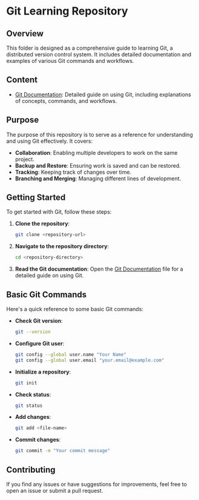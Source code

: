 # Git Learning Repository

## Overview

This folder is designed as a comprehensive guide to learning Git, a distributed version control system. It includes detailed documentation and examples of various Git commands and workflows.

## Content

- [Git Documentation](GitGuide.md): Detailed guide on using Git, including explanations of concepts, commands, and workflows.

## Purpose

The purpose of this repository is to serve as a reference for understanding and using Git effectively. It covers:

- **Collaboration**: Enabling multiple developers to work on the same project.
- **Backup and Restore**: Ensuring work is saved and can be restored.
- **Tracking**: Keeping track of changes over time.
- **Branching and Merging**: Managing different lines of development.

## Getting Started

To get started with Git, follow these steps:

1. **Clone the repository**:
    ```bash
    git clone <repository-url>
    ```

2. **Navigate to the repository directory**:
    ```bash
    cd <repository-directory>
    ```

3. **Read the Git documentation**:
    Open the [Git Documentation](GitGuide.md) file for a detailed guide on using Git.

## Basic Git Commands

Here's a quick reference to some basic Git commands:

- **Check Git version**:
    ```bash
    git --version
    ```

- **Configure Git user**:
    ```bash
    git config --global user.name "Your Name"
    git config --global user.email "your.email@example.com"
    ```

- **Initialize a repository**:
    ```bash
    git init
    ```

- **Check status**:
    ```bash
    git status
    ```

- **Add changes**:
    ```bash
    git add <file-name>
    ```

- **Commit changes**:
    ```bash
    git commit -m "Your commit message"
    ```

## Contributing

If you find any issues or have suggestions for improvements, feel free to open an issue or submit a pull request.

